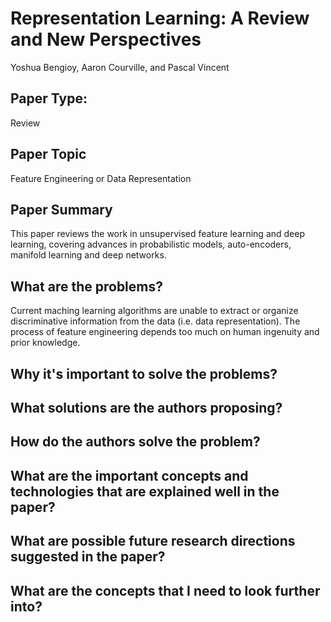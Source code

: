 
# Representation Learning: A Review and New Perspectives
Yoshua Bengioy, Aaron Courville, and Pascal Vincent

## Paper Type: 
Review

## Paper Topic
Feature Engineering or Data Representation

## Paper Summary
This paper reviews the work in unsupervised feature learning and deep learning, covering advances in probabilistic models, auto-encoders, manifold learning and deep networks.

## What are the problems? 
Current maching learning algorithms are unable to extract or organize discriminative information from the data (i.e. data representation). The process of feature engineering depends too much on human ingenuity and prior knowledge.

## Why it's important to solve the problems? 


## What solutions are the authors proposing? 


## How do the authors solve the problem? 


## What are the important concepts and technologies that are explained well in the paper?

## What are possible future research directions suggested in the paper? 

## What are the concepts that I need to look further into? 

## 
